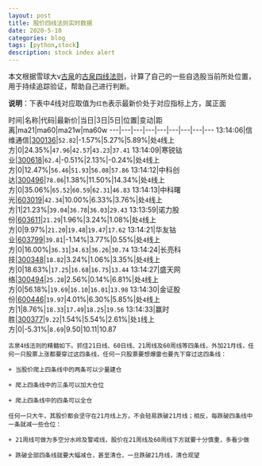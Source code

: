 ```yaml
---
layout: post
title: 股价四线法则实时数据
date: 2020-5-10
categories: blog
tags: [python,stock]
description: stock index alert
---
```



本文根据雪球大v[古泉](https://xueqiu.com/u/7148646888)的[古泉四线法则](https://xueqiu.com/7148646888/130498192)，计算了自己的一些自选股当前所处位置，用于持续追踪验证，帮助自己进行判断。

**说明**：下表中4线对应取值为`红色`表示最新价处于对应指标上方，属正面

时间|名称|代码|最新价|当日|3日|5日|位置|变动|距离|ma21|ma60|ma21w|ma60w
---|---|---|---|---|---|---|---|---
13:14:06|信维通信|[300136](https://xueqiu.com/S/SZ300136)|`52.82`|-1.57%|5.27%|5.89%|处`4`线上方|0|24.35%|`47.96`|`42.57`|`43.23`|`37.41`
13:14:09|寒锐钴业|[300618](https://xueqiu.com/S/SZ300618)|`62.4`|-0.51%|2.13%|-0.24%|处`4`线上方|0|12.47%|`56.46`|`51.93`|`56.08`|`57.86`
13:14:12|中科创达|[300496](https://xueqiu.com/S/SZ300496)|`78.06`|1.38%|11.50%|14.34%|处`4`线上方|0|35.06%|`65.52`|`60.59`|`62.31`|`46.83`
13:14:13|中科曙光|[603019](https://xueqiu.com/S/SH603019)|`42.34`|10.00%|6.33%|3.76%|处`4`线上方|1|21.23%|`39.04`|`36.78`|`36.03`|`29.43`
13:13:59|诺力股份|[603611](https://xueqiu.com/S/SH603611)|`21.29`|1.96%|3.24%|1.08%|处`4`线上方|0|9.97%|`21.20`|`19.48`|`19.47`|`17.62`
13:14:21|华友钴业|[603799](https://xueqiu.com/S/SH603799)|`39.81`|-1.14%|3.77%|0.55%|处`4`线上方|0|16.00%|`36.31`|`34.63`|`36.26`|`30.74`
13:14:24|长亮科技|[300348](https://xueqiu.com/S/SZ300348)|`18.82`|3.24%|1.06%|3.35%|处`4`线上方|0|18.63%|`17.25`|`16.68`|`16.75`|`13.44`
13:14:27|盛天网络|[300494](https://xueqiu.com/S/SZ300494)|`25.28`|2.56%|0.14%|6.81%|处`4`线上方|0|56.18%|`19.69`|`16.10`|`16.01`|`13.98`
13:14:30|金证股份|[600446](https://xueqiu.com/S/SH600446)|`19.97`|4.01%|6.30%|5.85%|处`4`线上方|1|8.76%|`18.33`|`17.49`|`18.25`|`19.56`
13:14:33|赢时胜|[300377](https://xueqiu.com/S/SZ300377)|`9.22`|1.54%|5.54%|2.61%|处`1`线上方|0|-5.31%|`8.69`|9.50|10.11|10.87

```
古泉4线法则的精髓如下。抓住21日线、60日线、21周线及60周线等四条线，外加21月线，任何一只股票上涨都要穿过这四条线，任何一只股票要想爆雷也要先下穿过这四条线：

+ 当股价爬上四条线中的两条可以少量建仓

+ 爬上四条线中的三条可以加大仓位

+ 爬上四条线中的四条可以全仓

任何一只大牛，其股价都会坚守在21月线上方，不会轻易跌破21月线；相反，每跌破四条线中一条就减一些仓位：

+ 21周线可做为多空分水岭及警戒线，股价在21周线及60周线下方就要十分慎重，多看少做

+ 跌破全部四条线就要大幅减仓，甚至清仓，一旦跌破21月线，清仓观望
```
